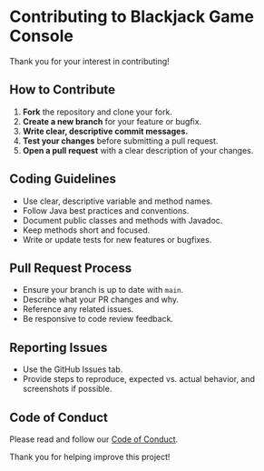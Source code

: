 # Contributing to Blackjack Game Console

Thank you for your interest in contributing!

## How to Contribute

1. **Fork** the repository and clone your fork.
2. **Create a new branch** for your feature or bugfix.
3. **Write clear, descriptive commit messages.**
4. **Test your changes** before submitting a pull request.
5. **Open a pull request** with a clear description of your changes.

## Coding Guidelines

- Use clear, descriptive variable and method names.
- Follow Java best practices and conventions.
- Document public classes and methods with Javadoc.
- Keep methods short and focused.
- Write or update tests for new features or bugfixes.

## Pull Request Process

- Ensure your branch is up to date with `main`.
- Describe what your PR changes and why.
- Reference any related issues.
- Be responsive to code review feedback.

## Reporting Issues

- Use the GitHub Issues tab.
- Provide steps to reproduce, expected vs. actual behavior, and screenshots if possible.

## Code of Conduct

Please read and follow our [Code of Conduct](CODE_OF_CONDUCT.md).

Thank you for helping improve this project!
